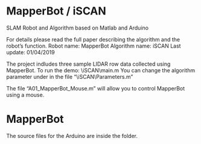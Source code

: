 # MapperBot / iSCAN
SLAM Robot and Algorithm based on Matlab and Arduino

For details please read the full paper describing the  algorithm and the robot’s function.
Robot name: MapperBot
Algorithm name: iSCAN
Last update: 01/04/2019

The project indludes three sample LIDAR row data collected using MapperBot.
To run the demo: \iSCAN\main.m 
You can change the algorithm parameter under in the file “\iSCAN\Parameters.m”

The file “A01_MapperBot_Mouse.m” will allow you to control MapperBot using a mouse.

# MapperBot
The source files for the Arduino are inside the folder.
